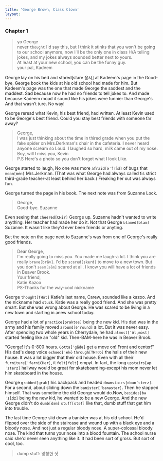 ```yaml
---
title: 'George Brown, Class Clown'
layout: 
---
```


### Chapter 1

> yo George  
never `thought` I'd say this, but I think it stinks that you won't be going to our school anymore, now I'll be the only one in class H/A telling jokes, and my jokes always sounded better next to yours.  
At least at your new school, you can be the funny guy.  
your pal, Kadeem

George lay on his bed and stared[stare 응시] at Kadeem's page in the Good-bye, George book the kids at his old school had made for him. But Kadeem's page was the one that made George the saddest and the maddest. Sad because now he had no friends to tell jokes to. And made because Kadeem moad it sound like his jokes were funnier than George's And that wasn't ture. No way!

George reread what Kevin, his best friend, had written. At least Kevin used to be George's best friend. Could you stay best friends with someone far away?

> George,  
I was just thinking about the time in thired grade when you put the fake spider on Mrs.Derkman's chair in the cafeteria. I never heard anyone scream so Loud. I laughed so hard, milk came out of my nose.  
Boy, will I miss you, Kevin  
P.S Here's a photo so you don't forget what I look Like.

George started to laugh, No one was more `afraid[əˈfrād]` of bugs that `mean[mēn]` Mrs.Jerkman. (That was what George had always called tis strict third-grade teacher-at least behind her back.) Freaking her out was always fun. 

George turned the page in his book. The next note was from Suzanne Lock.

> George,  
Good-bye. Suzanne

Even seeing that `cheered[CHir]` George up. Suzanne hadn't wanted to write anything. Her teacher had made her do it. Not that George `blamed[blām]` Suzanne. It wasn't like they'd ever been friends or anyting.

But the note on the page next to Suzanne's was from one of George's really good friends.

> Dear George,  
I'm really going to miss you. You made me laugh-a lot. I think you are really `brave[brāv]`. I'd be `scared[skerd]` to move to a new town. But you don't `seem[sēm]` scared at all. I know you will have a lot of friends in Beaver Brook.  
Your friend,  
Katie Kazoo  
PS-Thanks for the way-cool nickname

George `thought[THôt]` Katie's last name, Carew, sounded like a kazoo. And the nickname had `stuck`.
Katie was a really good friend. And she was pretty smart. But she was wrong about George. He was scared to be living in a new town and starting in anew school today.

George had a lot of `practice[praktəs]` being the new kid. His dad was in the army and his family moved `around[əˈround]` a lot. But it was never easy. After spending two whole years in Cherrydale, he had `almost[ˈôlˌmōst]` started feeling like an "old" kid. Then-BAM-here he was in Beaver Brook.

"George! It's 0-800 hours. `Gotta[ˈɡädə]` get a move on! Front and center!"
  His dad's deep voice `echoed[ˈekō` `through[THro͞o]` the halls of their new house. It was a lot bigger that their old house. Even with all their `furniture[ˈfərniCHər]`, it `felt[felt]` empyt. In fact, the long `upstairs[əpˈsterz]` hallway would be great for skateboarding-except his mom never let him skateboard in the house.

George `grabbed[ɡrab]` his backpack and headed `downstairs[dounˈsterz]`. For a second, about sliding down the `banister[ˈbanəstər]`. Then he stopped himself. That was sometime the old George would do.Now, `besides[bəˈsīdz]` being the new kid, he wanted to be a new George. And the new George didn't do `dumb[dəm]` `stuff[stəf]` like that, dumb stuff that get him into trouble.

The last time George slid down a banister was at his old school. He'd flipped over the side of the staircase and wound up with a black eye and a bloody nose. And not just a regular bloody nose. A super-colossal bloody nose. The kind that turns your nose into a blood fountain. The school nurse said she'd never seen anything like it. It had been sort of gross. But sort of cool, too.

> dump stuff: 멍청한 짓